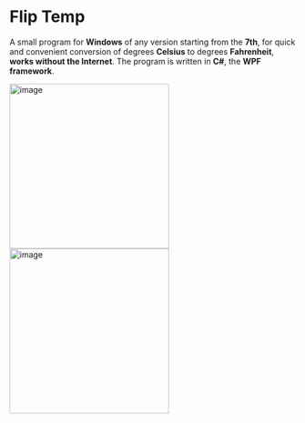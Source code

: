 # Flip Temp
A small program for **Windows** of any version starting from the **7th**, for quick and convenient conversion of degrees **Celsius** to degrees **Fahrenheit**, **works without the Internet**. 
The program is written in **C#**, the **WPF** **framework**.

<img width="280" height="290" alt="image" src="https://github.com/user-attachments/assets/18e35458-603c-49fd-8f74-c2196f7a78ae" />
<img width="280" height="290" alt="image" src="https://github.com/user-attachments/assets/4262e8ec-2652-4f6b-a742-9101dcdac2f8" />

